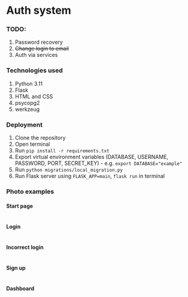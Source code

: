 # Auth system

### TODO: 
1) Password recovery <br>
2) ~~Change login to email~~ 
3) Auth via services

### Technologies used
1) Python 3.11
2) Flask
3) HTML and CSS
4) psycopg2
5) werkzeug

### Deployment 

1) Clone the repository
2) Open terminal 
3) Run `pip install -r requirements.txt`
4) Export virtual environment variables (DATABASE, USERNAME, PASSWORD, PORT, SECRET_KEY) - e.g. `export DATABASE="example"`
5) Run `python migrations/local_migration.py`
6) Run Flask server using `FLASK_APP=main`, `flask run` in terminal

### Photo examples

#### Start page
<img src="">

#### Login
<img src="">

#### Incorrect login 
<img src="">

#### Sign up
<img src="">

#### Dashboard
<img src="">